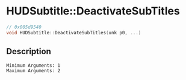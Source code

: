 # HUDSubtitle::DeactivateSubTitles
```c
// 0x005d9540
void HUDSubtitle::DeactivateSubTitles(unk p0, ...)
```
## Description
```
Minimum Arguments: 1
Maximum Arguments: 2
```
